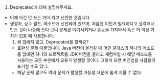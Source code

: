 1. Deprecated에 대해 설명해주세요.
- 이제 이건 안 쓰는 거야 라고 선언한 것입니다.
- 생성자, 상수 필드, 메소드에 선언되어 있으며, 처음엔 이런거 필요하다고 생각해서 만든 것이 나중에 쓰다
보니 문제를 야기시키거나 혼동을 가져와서 혹은 더 이상 가치가 없을 때 사용합니다.
   1. 왜 없애지 않고, Deprecated를 할까요?
   - 호환성 문제 때문입니다. Java 버전이 올라갈 때 어떤 클래스의 하나의 메소드를 없애면 하나의
   프로젝트를 JDK 버전을 올리고 재컴파일 시 해당 메소드를 사용하는 모든 부분에서 오류가 발생할 것이다.
   그렇게 되면 버전업을 사람들이 포기할 수도 있다.
   - 해당 문제 말고도 여러 문제가 발생할 가능성 때문에 쉽게 지울 수 없다.

 